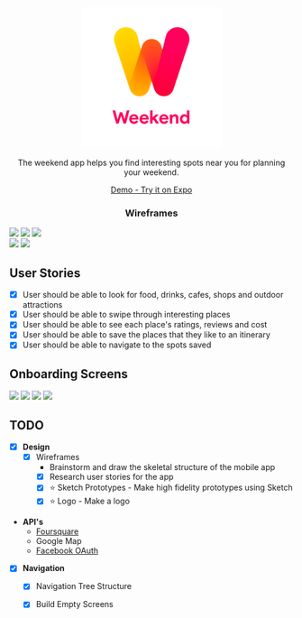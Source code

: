 <p align="center">
<a href="https://github.com/mobile-space/layovr">
<img alt="layovr" src="assets/new-logo.png" width="250">
</a>

</p>

<p align="center">
The weekend app helps you find interesting spots near you for planning your weekend.
</p>

<p align="center">
<a href = "https://exp.host/@bhaveshc789/layovr">Demo - Try it on Expo</a>
</p>

<h3 align="center">
Wireframes
</h3>

<div style={{display: flex; flex-direction: row}}>
<img src="assets/wireframes/login.png" width="270" />
<img src="assets/wireframes/welcome.png" width="270" />
<img src="assets/wireframes/filter.png" width="270" />
</div>
<div style={{display: flex; flex-direction: row}}>
<img src="assets/wireframes/swipe.png" width="270" />
<img src="assets/wireframes/travel.png" width="270" />
</div>

## User Stories

- [x] User should be able to look for food, drinks, cafes, shops and outdoor attractions
- [x] User should be able to swipe through interesting places
- [x] User should be able to see each place's ratings, reviews and cost 
- [x] User should be able to save the places that they like to an itinerary 
- [x] User should be able to navigate to the spots saved

## Onboarding Screens

<div style={{display: flex; flex-direction: row}}>
<img src="assets/wireframes/onboarding-s/1.png" width="270" />
<img src="assets/wireframes/onboarding-s/2.png" width="270" />
<img src="assets/wireframes/onboarding-s/3.png" width="270" />
<img src="assets/wireframes/onboarding-s/4.png" width="270" />
</div>

## TODO

- [x] <b>Design</b>
    - [x] Wireframes 
        - Brainstorm and draw the skeletal structure of the mobile app
        - [x] Research user stories for the app
        - [x] :star: Sketch Prototypes - Make high fidelity prototypes using Sketch
        - [x] :star: Logo - Make a logo

- <b>API's</b>
    - [Foursquare](https://developer.foursquare.com/) 
    - Google Map 
    - [Facebook OAuth](https://developers.facebook.com/docs/facebook-login/web) 

- [x] <b>Navigation </b>
    - [x] Navigation Tree Structure  
    - [x] Build Empty Screens  
    


